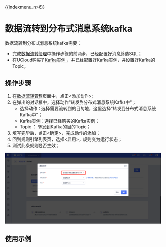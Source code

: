 {{indexmenu_n>6}}

# 数据流转到分布式消息系统kafka
数据流转到分布式消息系统kafka需要：
- 完成[数据流转管理]()中操作步骤的前两步，已经配置好消息筛选SQL；
- 在UCloud购买了[Kafka实例 ](https://console.ucloud.cn/ukafka/ukafka)，并已经配置好Kafka实例，并设置好Kafka的Topic。


## 操作步骤
1. 在[数据流转管理]()页面中，点击<添加动作>;
2. 在弹出的对话框中，选择动作"转发到分布式消息系统Kafka中"；
   - 选择动作：选择需要流转到的目的地，这里选择“转发到分布式消息系统Kafka中”；
   - Kafka实例：选择已经购买的Kafka实例；
   - Topic ： 转发到Kafka的目的Topic；
3. 填写完毕后，点击<确定>，完成动作的添加；
4. 回到规则引擎列表页，选择<启用>，规则变为运行状态；
5. 测试此条规则是否生效；


![转发到Kafka中](../../images/转发到Kafka中.png)



## 使用示例
